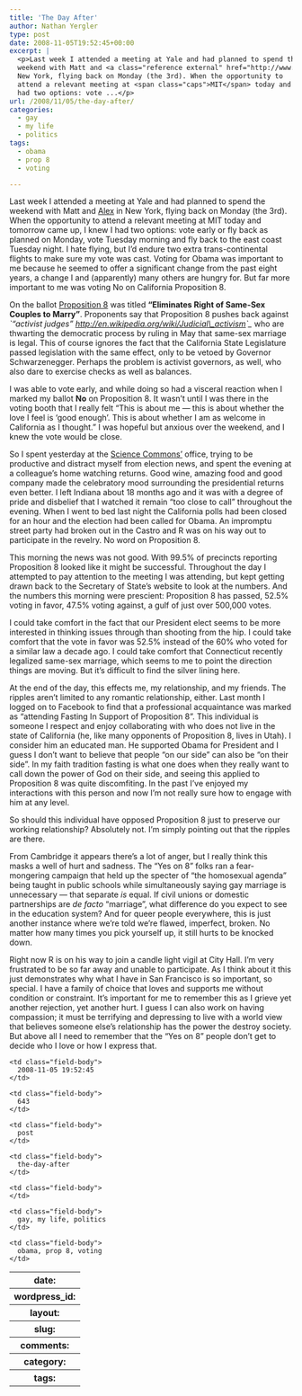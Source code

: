 ```yaml
---
title: 'The Day After'
author: Nathan Yergler
type: post
date: 2008-11-05T19:52:45+00:00
excerpt: |
  <p>Last week I attended a meeting at Yale and had planned to spend the
  weekend with Matt and <a class="reference external" href="http://www.alexrobertsontextor.com">Alex</a> in
  New York, flying back on Monday (the 3rd). When the opportunity to
  attend a relevant meeting at <span class="caps">MIT</span> today and tomorrow came up, I knew I
  had two options: vote ...</p>
url: /2008/11/05/the-day-after/
categories:
  - gay
  - my life
  - politics
tags:
  - obama
  - prop 8
  - voting

---
```

Last week I attended a meeting at Yale and had planned to spend the weekend with Matt and [Alex][1]  in New York, flying back on Monday (the 3rd). When the opportunity to attend a relevant meeting at <span class="caps">MIT</span> today and tomorrow came up, I knew I had two options: vote early or fly back as planned on Monday, vote Tuesday morning and fly back to the east coast Tuesday night. I hate flying, but I’d endure two extra trans-continental flights to make sure my vote was cast. Voting for Obama was important to me because he seemed to offer a significant change from the past eight years, a change I and (apparently) many others are hungry for. But far more important to me was voting No on California Proposition 8.

On the ballot [Proposition 8][2]  was titled **“Eliminates Right of Same-Sex Couples to Marry”**. Proponents say that Proposition 8 pushes back against _\`“activist judges” <http://en.wikipedia.org/wiki/Judicial\_activism>\`\__ who are thwarting the democratic process by ruling in May that same-sex marriage is legal. This of course ignores the fact that the California State Legislature passed legislation with the same effect, only to be vetoed by Governor Schwarzenegger. Perhaps the problem is activist governors, as well, who also dare to exercise checks as well as balances.

I was able to vote early, and while doing so had a visceral reaction when I marked my ballot **No** on Proposition 8. It wasn’t until I was there in the voting booth that I really felt “This is about me — this is about whether the love I feel is &#8216;good enough’. This is about whether I am as welcome in California as I thought.” I was hopeful but anxious over the weekend, and I knew the vote would be close.

So I spent yesterday at the [Science Commons’][3]  office, trying to be productive and distract myself from election news, and spent the evening at a colleague’s home watching returns. Good wine, amazing food and good company made the celebratory mood surrounding the presidential returns even better. I left Indiana about 18 months ago and it was with a degree of pride and disbelief that I watched it remain “too close to call” throughout the evening. When I went to bed last night the California polls had been closed for an hour and the election had been called for Obama. An impromptu street party had broken out in the Castro and R was on his way out to participate in the revelry. No word on Proposition 8.

This morning the news was not good. With 99.5% of precincts reporting Proposition 8 looked like it might be successful. Throughout the day I attempted to pay attention to the meeting I was attending, but kept getting drawn back to the Secretary of State’s website to look at the numbers. And the numbers this morning were prescient: Proposition 8 has passed, 52.5% voting in favor, 47.5% voting against, a gulf of just over 500,000 votes.

I could take comfort in the fact that our President elect seems to be more interested in thinking issues through than shooting from the hip. I could take comfort that the vote in favor was 52.5% instead of the 60% who voted for a similar law a decade ago. I could take comfort that Connecticut recently legalized same-sex marriage, which seems to me to point the direction things are moving. But it’s difficult to find the silver lining here.

At the end of the day, this effects me, my relationship, and my friends. The ripples aren’t limited to any romantic relationship, either. Last month I logged on to Facebook to find that a professional acquaintance was marked as “attending Fasting In Support of Proposition 8”. This individual is someone I respect and enjoy collaborating with who does not live in the state of California (he, like many opponents of Proposition 8, lives in Utah). I consider him an educated man. He supported Obama for President and I guess I don’t want to believe that people “on our side” can also be “on their side”. In my faith tradition fasting is what one does when they really want to call down the power of God on their side, and seeing this applied to Proposition 8 was quite discomfiting. In the past I’ve enjoyed my interactions with this person and now I’m not really sure how to engage with him at any level.

So should this individual have opposed Proposition 8 just to preserve our working relationship? Absolutely not. I’m simply pointing out that the ripples are there.

From Cambridge it appears there’s a lot of anger, but I really think this masks a well of hurt and sadness. The “Yes on 8” folks ran a fear-mongering campaign that held up the specter of “the homosexual agenda” being taught in public schools while simultaneously saying gay marriage is unnecessary — that separate _is_ equal. If civil unions or domestic partnerships are _de facto_ “marriage”, what difference do you expect to see in the education system? And for queer people everywhere, this is just another instance where we’re told we’re flawed, imperfect, broken. No matter how many times you pick yourself up, it still hurts to be knocked down.

Right now R is on his way to join a candle light vigil at City Hall. I’m very frustrated to be so far away and unable to participate. As I think about it this just demonstrates why what I have in San Francisco is so important, so special. I have a family of choice that loves and supports me without condition or constraint. It’s important for me to remember this as I grieve yet another rejection, yet another hurt. I guess I can also work on having compassion; it must be terrifying and depressing to live with a world view that believes someone else’s relationship has the power the destroy society. But above all I need to remember that the “Yes on 8” people don’t get to decide who I love or how I express that.

<table class="docutils field-list" frame="void" rules="none">
  <col class="field-name" /> <col class="field-body" /> <tr class="field">
    <th class="field-name">
      date:
    </th>

    <td class="field-body">
      2008-11-05 19:52:45
    </td>
  </tr>

  <tr class="field">
    <th class="field-name">
      wordpress_id:
    </th>

    <td class="field-body">
      643
    </td>
  </tr>

  <tr class="field">
    <th class="field-name">
      layout:
    </th>

    <td class="field-body">
      post
    </td>
  </tr>

  <tr class="field">
    <th class="field-name">
      slug:
    </th>

    <td class="field-body">
      the-day-after
    </td>
  </tr>

  <tr class="field">
    <th class="field-name">
      comments:
    </th>

    <td class="field-body">
    </td>
  </tr>

  <tr class="field">
    <th class="field-name">
      category:
    </th>

    <td class="field-body">
      gay, my life, politics
    </td>
  </tr>

  <tr class="field">
    <th class="field-name">
      tags:
    </th>

    <td class="field-body">
      obama, prop 8, voting
    </td>
  </tr>
</table>

 [1]: http://www.alexrobertsontextor.com
 [2]: http://en.wikipedia.org/wiki/California_Proposition_8_(2008)
 [3]: http://sciencecommons.org